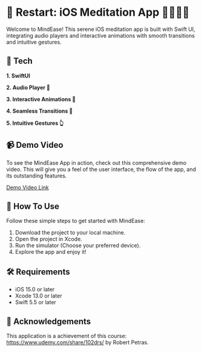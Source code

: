 # 🌿 Restart: iOS Meditation App 🧘‍♀️🧘‍♂️

Welcome to MindEase! This serene iOS meditation app is built with Swift UI, integrating audio players and interactive animations with smooth transitions and intuitive gestures. 

## 🎁 Tech

**1. SwiftUI** 

**2. Audio Player 🎵**

**3. Interactive Animations 🚀** 

**4. Seamless Transitions 🌊** 

**5. Intuitive Gestures 👆**

## 📹 Demo Video
To see the MindEase App in action, check out this comprehensive demo video. This will give you a feel of the user interface, the flow of the app, and its outstanding features. 

[Demo Video Link](https://github.com/tony-go/Restart/assets/22824417/bc6301ed-811f-4d8c-a87e-63e525dc6edb) 

## 🎈 How To Use
Follow these simple steps to get started with MindEase:

1. Download the project to your local machine.
2. Open the project in Xcode.
3. Run the simulator (Choose your preferred device).
4. Explore the app and enjoy it!

## 🛠 Requirements
- iOS 15.0 or later
- Xcode 13.0 or later
- Swift 5.5 or later

## 🎉 Acknowledgements
This application is a achievement of this course: https://www.udemy.com/share/102drs/ by Robert Petras.





